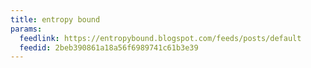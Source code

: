 ```yaml
---
title: entropy bound
params:
  feedlink: https://entropybound.blogspot.com/feeds/posts/default
  feedid: 2beb390861a18a56f6989741c61b3e39
---
```

